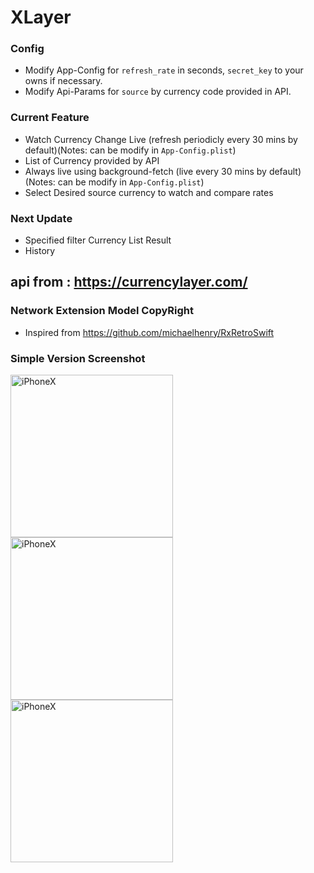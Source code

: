 # XLayer

### Config
- Modify App-Config  for `refresh_rate` in seconds, `secret_key` to your owns if necessary.
- Modify Api-Params for `source` by currency code provided in API.

### Current Feature
- Watch Currency Change Live (refresh periodicly every 30 mins by default)(Notes: can be modify in `App-Config.plist`)
- List of Currency provided by API
- Always live using background-fetch (live every 30 mins by default)(Notes: can be modify in `App-Config.plist`)
- Select Desired source currency to watch and compare rates

### Next Update 
- Specified filter Currency List Result
- History

## api from :  https://currencylayer.com/

### Network Extension Model CopyRight
- Inspired from https://github.com/michaelhenry/RxRetroSwift

### Simple Version Screenshot
<img align="left" src="https://raw.github.com/nsnull0/XLayer/master/ss-1.png" alt="iPhoneX" width="260" />
<img align="left" src="https://raw.github.com/nsnull0/XLayer/master/ss-2.png" alt="iPhoneX" width="260" />
<img align="left" src="https://raw.github.com/nsnull0/XLayer/master/ss-3.png" alt="iPhoneX" width="260" />




